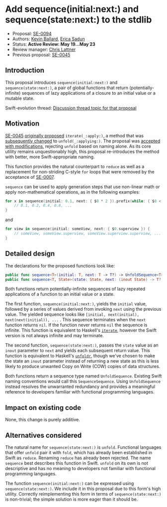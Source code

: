 # Add sequence(initial:next:) and sequence(state:next:) to the stdlib

* Proposal: [SE-0094](0094-sequence-function.md)
* Authors: [Kevin Ballard](https://github.com/kballard), [Erica Sadun](http://github.com/erica)
* Status: **Active Review: May 19...May 23**
* Review manager: [Chris Lattner](http://github.com/lattner)
* Previous proposal: [SE-0045](0045-scan-takewhile-dropwhile.md)

## Introduction

This proposal introduces `sequence(initial:next:)` and `sequence(state:next:)`,
a pair of global functions that return (potentially-infinite) sequences of lazy
applications of a closure to an initial value or a mutable state.

Swift-evolution thread: [Discussion thread topic for that proposal](http://thread.gmane.org/gmane.comp.lang.swift.evolution/15743/focus=17108)

## Motivation

[SE-0045][] [originally proposed][SE-0045r1] `iterate(_:apply:)`, a method that
was [subsequently changed][SE-0045r3] to `unfold(_:applying:)`. The proposal was
[accepted with modifications][SE-0045a], rejecting `unfold` based on naming
alone. As its core utility remains unquestionably high, this proposal
re-introduces the method with better, more Swift-appropriate naming.

This function provides the natural counterpart to `reduce` as well as a
replacement for non-striding C-style `for` loops that were removed by the
acceptance of [SE-0007][].

[SE-0007]: https://github.com/apple/swift-evolution/blob/master/proposals/0007-remove-c-style-for-loops.md
[SE-0045]: https://github.com/apple/swift-evolution/blob/master/proposals/0045-scan-takewhile-dropwhile.md
[SE-0045r1]: https://github.com/apple/swift-evolution/blob/b39d653f7e3d5e982b562664343f26c826652291/proposals/0045-scan-takewhile-dropwhile.md "SE-0045 revision 1"
[SE-0045r3]: https://github.com/apple/swift-evolution/blob/d709546002e1636a10350d14da84eb9e554c3aac/proposals/0045-scan-takewhile-dropwhile.md "SE-0045 revision 3"
[SE-0045a]: http://article.gmane.org/gmane.comp.lang.swift.evolution/16119

`sequence` can be used to apply generation steps that use non-linear math or
apply non-mathematical operations, as in the following examples:

```swift
for x in sequence(initial: 0.1, next: { $0 * 2 }).prefix(while: { $0 < 4 }) {
    // 0.1, 0.2, 0.4, 0.8, ...
}
```

and

```swift
for view in sequence(initial: someView, next: { $0.superview }) {
    // someView, someView.superview, someView.superview.superview, ...
}
```

## Detailed design

The declarations for the proposed functions look like:

```swift
public func sequence<T>(initial: T, next: T -> T?) -> UnfoldSequence<T>
public func sequence<T, State>(state: State, next: (inout State) -> T?) -> UnfoldSequence<T>
```

Both functions return potentially-infinite sequences of lazy repeated
applications of a function to an initial value or a state.

The first function, `sequence(initial:next:)`, yields the `initial` value,
followed by a series of values derived from invoking `next` using the previous
value. The yielded sequence looks like `[initial, next(initial),
next(next(initial)), ...` . This sequence terminates when the `next` function
returns `nil`. If the function never returns `nil` the sequence is infinite.
This function is equivalent to Haskell's [`iterate`][haskell-iterate], however
the Swift version is not always infinite and may terminate.

[haskell-iterate]: http://hackage.haskell.org/package/base-4.8.2.0/docs/Prelude.html#v:iterate

The second function, `sequence(state:next:)`, passes the `state` value as an
`inout` parameter to `next` and yields each subsequent return value. This
function is equivalent to Haskell's [`unfoldr`][haskell-unfoldr], though we've
chosen to make the state an `inout` parameter instead of returning a new state
as this is less likely to produce unwanted Copy on Write (COW) copies of data
structures.

[haskell-unfoldr]: http://hackage.haskell.org/package/base-4.8.2.0/docs/Data-List.html#v:unfoldr

Both functions return a sequence type named `UnfoldSequence`. Existing Swift
naming conventions would call this `SequenceSequence`. Using `UnfoldSequence`
instead resolves the unwarranted redundancy and provides a meaningful reference
to developers familiar with functional programming languages.

## Impact on existing code

None, this change is purely additive.

## Alternatives considered

The natural name for `sequence(state:next:)` is `unfold`. Functional
languages that offer `unfold` pair it with `fold`, which has already been
established in Swift as `reduce`. Renaming `reduce` has already been rejected.
The name `sequence` best describes this function in Swift. `unfold` on its own
is not descriptive and has no meaning to developers not familiar with functional
programming languages.

The function `sequence(initial:next:)` can be expressed using
`sequence(state:next:)`. We include it in this proposal due to this form's high
utility. Correctly reimplementing this form in terms of `sequence(state:next:)`
is non-trivial; the simple solution is more eager than it should be.
